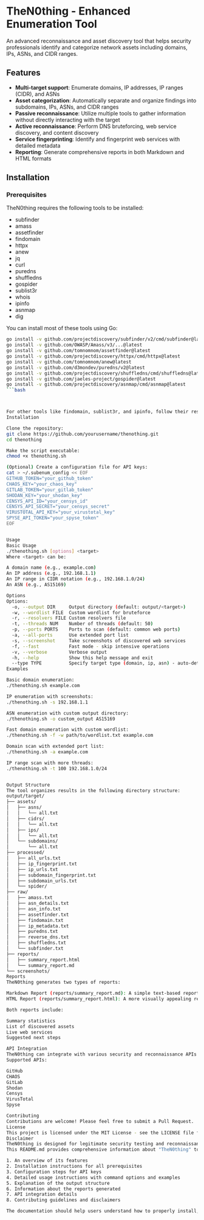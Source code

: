 # TheN0thing - Enhanced Enumeration Tool

An advanced reconnaissance and asset discovery tool that helps security professionals identify and categorize network assets including domains, IPs, ASNs, and CIDR ranges.

## Features

- **Multi-target support**: Enumerate domains, IP addresses, IP ranges (CIDR), and ASNs
- **Asset categorization**: Automatically separate and organize findings into subdomains, IPs, ASNs, and CIDR ranges
- **Passive reconnaissance**: Utilize multiple tools to gather information without directly interacting with the target
- **Active reconnaissance**: Perform DNS bruteforcing, web service discovery, and content discovery
- **Service fingerprinting**: Identify and fingerprint web services with detailed metadata
- **Reporting**: Generate comprehensive reports in both Markdown and HTML formats

## Installation

### Prerequisites

TheN0thing requires the following tools to be installed:

- subfinder
- amass
- assetfinder
- findomain
- httpx
- anew
- jq
- curl
- puredns
- shuffledns
- gospider
- sublist3r
- whois
- ipinfo
- asnmap
- dig

You can install most of these tools using Go:

```bash
go install -v github.com/projectdiscovery/subfinder/v2/cmd/subfinder@latest
go install -v github.com/OWASP/Amass/v3/...@latest
go install -v github.com/tomnomnom/assetfinder@latest
go install -v github.com/projectdiscovery/httpx/cmd/httpx@latest
go install -v github.com/tomnomnom/anew@latest
go install -v github.com/d3mondev/puredns/v2@latest
go install -v github.com/projectdiscovery/shuffledns/cmd/shuffledns@latest
go install -v github.com/jaeles-project/gospider@latest
go install -v github.com/projectdiscovery/asnmap/cmd/asnmap@latest
```bash



For other tools like findomain, sublist3r, and ipinfo, follow their respective installation instructions.
Installation

Clone the repository:
git clone https://github.com/yourusername/thenothing.git
cd thenothing

Make the script executable:
chmod +x thenothing.sh

(Optional) Create a configuration file for API keys:
cat > ~/.subenum_config << EOF
GITHUB_TOKEN="your_github_token"
CHAOS_KEY="your_chaos_key"
GITLAB_TOKEN="your_gitlab_token"
SHODAN_KEY="your_shodan_key"
CENSYS_API_ID="your_censys_id"
CENSYS_API_SECRET="your_censys_secret"
VIRUSTOTAL_API_KEY="your_virustotal_key"
SPYSE_API_TOKEN="your_spyse_token"
EOF


Usage
Basic Usage
./thenothing.sh [options] <target>
Where <target> can be:

A domain name (e.g., example.com)
An IP address (e.g., 192.168.1.1)
An IP range in CIDR notation (e.g., 192.168.1.0/24)
An ASN (e.g., AS15169)

Options
Options:
  -o, --output DIR     Output directory (default: output/<target>)
  -w, --wordlist FILE  Custom wordlist for bruteforce
  -r, --resolvers FILE Custom resolvers file
  -t, --threads NUM    Number of threads (default: 50)
  -p, --ports PORTS    Ports to scan (default: common web ports)
  -a, --all-ports      Use extended port list
  -s, --screenshot     Take screenshots of discovered web services
  -f, --fast           Fast mode - skip intensive operations
  -v, --verbose        Verbose output
  -h, --help           Show this help message and exit
  --type TYPE          Specify target type (domain, ip, asn) - auto-detect if not specified
Examples

Basic domain enumeration:
./thenothing.sh example.com

IP enumeration with screenshots:
./thenothing.sh -s 192.168.1.1

ASN enumeration with custom output directory:
./thenothing.sh -o custom_output AS15169

Fast domain enumeration with custom wordlist:
./thenothing.sh -f -w path/to/wordlist.txt example.com

Domain scan with extended port list:
./thenothing.sh -a example.com

IP range scan with more threads:
./thenothing.sh -t 100 192.168.1.0/24


Output Structure
The tool organizes results in the following directory structure:
output/target/
├── assets/
│   ├── asns/
│   │   └── all.txt
│   ├── cidrs/
│   │   └── all.txt
│   ├── ips/
│   │   └── all.txt
│   └── subdomains/
│       └── all.txt
├── processed/
│   ├── all_urls.txt
│   ├── ip_fingerprint.txt
│   ├── ip_urls.txt
│   ├── subdomain_fingerprint.txt
│   ├── subdomain_urls.txt
│   └── spider/
├── raw/
│   ├── amass.txt
│   ├── asn_details.txt
│   ├── asn_info.txt
│   ├── assetfinder.txt
│   ├── findomain.txt
│   ├── ip_metadata.txt
│   ├── puredns.txt
│   ├── reverse_dns.txt
│   ├── shuffledns.txt
│   └── subfinder.txt
├── reports/
│   ├── summary_report.html
│   └── summary_report.md
└── screenshots/
Reports
TheN0thing generates two types of reports:

Markdown Report (reports/summary_report.md): A simple text-based report with summary information.
HTML Report (reports/summary_report.html): A more visually appealing report that can be opened in any web browser.

Both reports include:

Summary statistics
List of discovered assets
Live web services
Suggested next steps

API Integration
TheN0thing can integrate with various security and reconnaissance APIs to enhance its capabilities. Configure your API keys in the ~/.subenum_config file to enable these integrations.
Supported APIs:

GitHub
CHAOS
GitLab
Shodan
Censys
VirusTotal
Spyse

Contributing
Contributions are welcome! Please feel free to submit a Pull Request.
License
This project is licensed under the MIT License - see the LICENSE file for details.
Disclaimer
TheN0thing is designed for legitimate security testing and reconnaissance purposes only. Always ensure you have proper authorization before scanning any systems or networks. Unauthorized scanning may violate laws and regulations.
This README.md provides comprehensive information about "TheN0thing" tool, including:

1. An overview of its features
2. Installation instructions for all prerequisites
3. Configuration steps for API keys
4. Detailed usage instructions with command options and examples
5. Explanation of the output structure
6. Information about the reports generated
7. API integration details
8. Contributing guidelines and disclaimers

The documentation should help users understand how to properly install, configure, and use the tool for various reconnaissance tasks.
